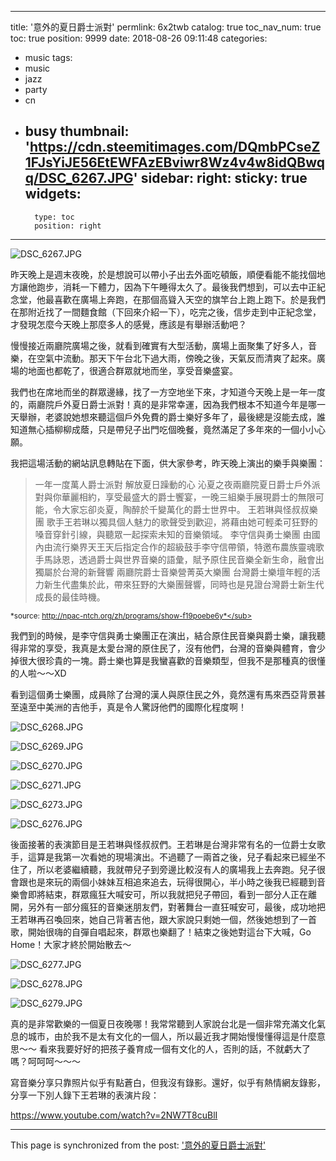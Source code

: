 
---
title: '意外的夏日爵士派對'
permlink: 6x2twb
catalog: true
toc_nav_num: true
toc: true
position: 9999
date: 2018-08-26 09:11:48
categories:
- music
tags:
- music
- jazz
- party
- cn
- busy
thumbnail: 'https://cdn.steemitimages.com/DQmbPCseZ1FJsYiJE56EtEWFAzEBviwr8Wz4v4w8idQBwqq/DSC_6267.JPG'
sidebar:
    right:
        sticky: true
widgets:
    -
        type: toc
        position: right
---


![DSC_6267.JPG](https://cdn.steemitimages.com/DQmbPCseZ1FJsYiJE56EtEWFAzEBviwr8Wz4v4w8idQBwqq/DSC_6267.JPG)

昨天晚上是週末夜晚，於是想說可以帶小子出去外面吃頓飯，順便看能不能找個地方讓他跑步，消耗一下體力，因為下午睡得太久了。最後我們想到，可以去中正紀念堂，他最喜歡在廣場上奔跑，在那個高聳入天空的旗竿台上跑上跑下。於是我們在那附近找了一間麵食館（下回來介紹一下），吃完之後，信步走到中正紀念堂，才發現怎麼今天晚上那麼多人的感覺，應該是有舉辦活動吧？

慢慢接近兩廳院廣場之後，就看到確實有大型活動，廣場上面聚集了好多人，音樂，在空氣中流動。那天下午台北下過大雨，傍晚之後，天氣反而清爽了起來。廣場的地面也都乾了，很適合群眾就地而坐，享受音樂盛宴。

我們也在席地而坐的群眾邊緣，找了一方空地坐下來，才知道今天晚上是一年一度的，兩廳院戶外夏日爵士派對！真的是非常幸運，因為我們根本不知道今年是哪一天舉辦，老婆說她想來聽這個戶外免費的爵士樂好多年了，最後總是沒能去成，誰知道無心插柳柳成蔭，只是帶兒子出門吃個晚餐，竟然滿足了多年來的一個小小心願。

我把這場活動的網站訊息轉貼在下面，供大家參考，昨天晚上演出的樂手與樂團：

>一年一度萬人爵士派對 解放夏日躁動的心
沁夏之夜兩廳院夏日爵士戶外派對與你華麗相約，享受最盛大的爵士饗宴，一晚三組樂手展現爵士的無限可能，令大家忘卻炎夏，陶醉於千變萬化的爵士世界中。
>王若琳與怪叔叔樂團
歌手王若琳以獨具個人魅力的歌聲受到歡迎，將藉由她可輕柔可狂野的嗓音穿針引線，與聽眾一起探索未知的音樂領域。
>李守信與勇士樂團
由國內由流行樂界天王天后指定合作的超級鼓手李守信帶領，特邀布農族靈魂歌手馬詠恩，透過爵士與世界音樂的語彙，賦予原住民音樂全新生命，融會出獨屬於台灣的新聲響
>兩廳院爵士音樂營菁英大樂團
台灣爵士樂壇年輕的活力新生代盡集於此，帶來狂野的大樂團聲響，同時也是見證台灣爵士新生代成長的最佳時機。

<sub>*source: http://npac-ntch.org/zh/programs/show-f19poebe6y*</sub>

我們到的時候，是李守信與勇士樂團正在演出，結合原住民音樂與爵士樂，讓我聽得非常的享受，我真是太愛台灣的原住民了，沒有他們，台灣的音樂與體育，會少掉很大很珍貴的一塊。爵士樂也算是我蠻喜歡的音樂類型，但我不是那種真的很懂的人啦～～XD 

看到這個勇士樂團，成員除了台灣的漢人與原住民之外，竟然還有馬來西亞背景甚至遠至中美洲的吉他手，真是令人驚訝他們的國際化程度啊！

![DSC_6268.JPG](https://cdn.steemitimages.com/DQmUetdECVBsYYTK7H73Wb6sERZzJAqcGKX6BAR7oH8JmBc/DSC_6268.JPG)

![DSC_6269.JPG](https://cdn.steemitimages.com/DQmWWzYHnttaFxQWuozo3kawBHgVfiNMaECzoXipYrfFuR5/DSC_6269.JPG)

![DSC_6270.JPG](https://cdn.steemitimages.com/DQmdmriE8RFV2JF4HkMFo9GbwpepyjZiDfhoFKBwv8eeWqa/DSC_6270.JPG)

![DSC_6271.JPG](https://cdn.steemitimages.com/DQmYWSwo7t5NCGN6KQgeG9i8bgQW2SCrq6GBkL7CFqMSyJS/DSC_6271.JPG)

![DSC_6273.JPG](https://cdn.steemitimages.com/DQmZiuUeGRnJ7tp4xc4aa6DgEcwp32ofJwrdAj26rr1qycS/DSC_6273.JPG)

![DSC_6276.JPG](https://cdn.steemitimages.com/DQmb4dHRfNU7V7nmUmbePM6e8Uw5jTttMY8q1wRLkHkC6mS/DSC_6276.JPG)

後面接著的表演節目是王若琳與怪叔叔們。王若琳是台灣非常有名的一位爵士女歌手，這算是我第一次看她的現場演出。不過聽了一兩首之後，兒子看起來已經坐不住了，所以老婆繼續聽，我就帶兒子到旁邊比較沒有人的廣場我上去奔跑。兒子很會跟也是來玩的兩個小妹妹互相追來追去，玩得很開心，半小時之後我已經聽到音樂會即將結束，群眾瘋狂大喊安可，所以我就把兒子帶回，看到一部分人正在離開，另外有一部分瘋狂的音樂迷朋友們，對著舞台一直狂喊安可，最後，成功地把王若琳再召喚回來，她自己背著吉他，跟大家說只剩她一個，然後她想到了一首歌，開始很嗨的自彈自唱起來，群眾也樂翻了！結束之後她對這台下大喊，Go Home！大家才終於開始散去～

![DSC_6277.JPG](https://cdn.steemitimages.com/DQmP5ijkkEKe6mgPRimCrvCrzHVFxEYf3ukngc1q22XdNqR/DSC_6277.JPG)

![DSC_6278.JPG](https://cdn.steemitimages.com/DQmVCK4Sapx1yVsrR8wRb98Eacb4QMC42kPreDSJG4GZzGZ/DSC_6278.JPG)

![DSC_6279.JPG](https://cdn.steemitimages.com/DQmQxqXaGDWvpdzP21FLtCg6Ca55MtczPUMbcXJ49DYCLfz/DSC_6279.JPG)

真的是非常歡樂的一個夏日夜晚哪！我常常聽到人家說台北是一個非常充滿文化氣息的城市，由於我不是太有文化的一個人，所以最近我才開始慢慢懂得這是什麼意思～～ 看來我要好好的把孩子養育成一個有文化的人，否則的話，不就虧大了嗎？呵呵呵～～～ 

寫音樂分享只靠照片似乎有點蒼白，但我沒有錄影。還好，似乎有熱情網友錄影，分享一下別人錄下王若琳的表演片段：

https://www.youtube.com/watch?v=2NW7T8cuBlI

- - -

This page is synchronized from the post: ['意外的夏日爵士派對'](https://steemit.com/@deanliu/6x2twb)
